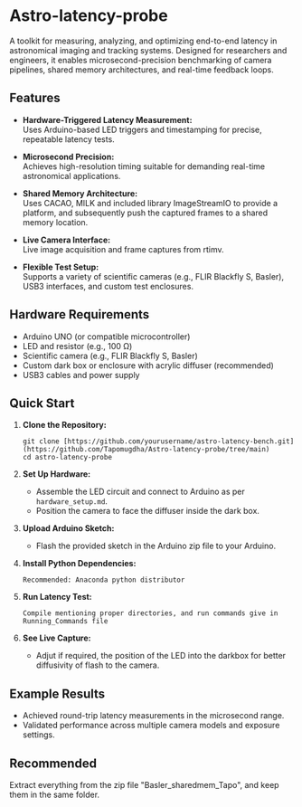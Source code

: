 # Astro-latency-probe
A toolkit for measuring, analyzing, and optimizing end-to-end latency in astronomical imaging and tracking systems. Designed for researchers and engineers, it enables microsecond-precision benchmarking of camera pipelines, shared memory architectures, and real-time feedback loops.

## Features

- **Hardware-Triggered Latency Measurement:**  
  Uses Arduino-based LED triggers and timestamping for precise, repeatable latency tests.

- **Microsecond Precision:**  
  Achieves high-resolution timing suitable for demanding real-time astronomical applications.

- **Shared Memory Architecture:**  
  Uses CACAO, MILK and included library ImageStreamIO to provide a platform, and subsequently push the captured frames to a shared memory location.

- **Live Camera Interface:**  
  Live image acquisition and frame captures from rtimv.

- **Flexible Test Setup:**  
  Supports a variety of scientific cameras (e.g., FLIR Blackfly S, Basler), USB3 interfaces, and custom test enclosures.

## Hardware Requirements

- Arduino UNO (or compatible microcontroller)
- LED and resistor (e.g., 100 Ω)
- Scientific camera (e.g., FLIR Blackfly S, Basler)
- Custom dark box or enclosure with acrylic diffuser (recommended)
- USB3 cables and power supply

## Quick Start

1. **Clone the Repository:**
    ```
    git clone [https://github.com/yourusername/astro-latency-bench.git](https://github.com/Tapomugdha/Astro-latency-probe/tree/main)
    cd astro-latency-probe
    ```

2. **Set Up Hardware:**
    - Assemble the LED circuit and connect to Arduino as per `hardware_setup.md`.
    - Position the camera to face the diffuser inside the dark box.

3. **Upload Arduino Sketch:**
    - Flash the provided sketch in the Arduino zip file to your Arduino.

4. **Install Python Dependencies:**
    ```
    Recommended: Anaconda python distributor
    ```

5. **Run Latency Test:**
    ```
    Compile mentioning proper directories, and run commands give in Running_Commands file
    ```

6. **See Live Capture:**
    - Adjut if required, the position of the LED into the darkbox for better diffusivity of flash to the camera.


## Example Results

- Achieved round-trip latency measurements in the microsecond range.
- Validated performance across multiple camera models and exposure settings.

## Recommended
Extract everything from the zip file "Basler_sharedmem_Tapo", and keep them in the same folder.
